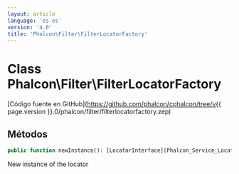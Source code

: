 ```yaml
---
layout: article
language: 'es-es'
version: '4.0'
title: 'Phalcon\Filter\FilterLocatorFactory'
---
```

# Class **Phalcon\Filter\FilterLocatorFactory**

[Código fuente en GitHub](https://github.com/phalcon/cphalcon/tree/v{{ page.version }}.0/phalcon/filter/filterlocatorfactory.zep)

## Métodos

```php
public function newInstance(): [LocatorInterface](Phalcon_Service_LocatorInterface);
```

New instance of the locator